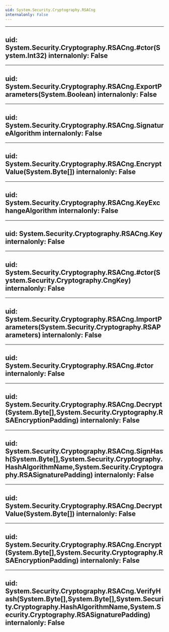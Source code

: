 ```yaml
---
uid: System.Security.Cryptography.RSACng
internalonly: False
---
```


---
uid: System.Security.Cryptography.RSACng.#ctor(System.Int32)
internalonly: False
---

---
uid: System.Security.Cryptography.RSACng.ExportParameters(System.Boolean)
internalonly: False
---

---
uid: System.Security.Cryptography.RSACng.SignatureAlgorithm
internalonly: False
---

---
uid: System.Security.Cryptography.RSACng.EncryptValue(System.Byte[])
internalonly: False
---

---
uid: System.Security.Cryptography.RSACng.KeyExchangeAlgorithm
internalonly: False
---

---
uid: System.Security.Cryptography.RSACng.Key
internalonly: False
---

---
uid: System.Security.Cryptography.RSACng.#ctor(System.Security.Cryptography.CngKey)
internalonly: False
---

---
uid: System.Security.Cryptography.RSACng.ImportParameters(System.Security.Cryptography.RSAParameters)
internalonly: False
---

---
uid: System.Security.Cryptography.RSACng.#ctor
internalonly: False
---

---
uid: System.Security.Cryptography.RSACng.Decrypt(System.Byte[],System.Security.Cryptography.RSAEncryptionPadding)
internalonly: False
---

---
uid: System.Security.Cryptography.RSACng.SignHash(System.Byte[],System.Security.Cryptography.HashAlgorithmName,System.Security.Cryptography.RSASignaturePadding)
internalonly: False
---

---
uid: System.Security.Cryptography.RSACng.DecryptValue(System.Byte[])
internalonly: False
---

---
uid: System.Security.Cryptography.RSACng.Encrypt(System.Byte[],System.Security.Cryptography.RSAEncryptionPadding)
internalonly: False
---

---
uid: System.Security.Cryptography.RSACng.VerifyHash(System.Byte[],System.Byte[],System.Security.Cryptography.HashAlgorithmName,System.Security.Cryptography.RSASignaturePadding)
internalonly: False
---
